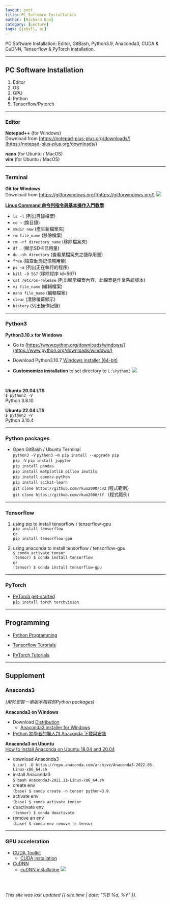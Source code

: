 ```yaml
---
layout: post
title: PC Software Installation
author: [Richard Kuo]
category: [Lecture]
tags: [jekyll, ai]
---
```


PC Software Installation: Editor, GitBash, Python3.9, Anaconda3, CUDA & CuDNN, Tensorflow & PyTorch installation. 

---
## PC Software Installation
1. Editor
2. OS
3. GPU
4. Python
5. Tensorflow/Pytorch

---
### Editor
**Notepad++** (for Windows)<br>
Download from [https://notepad-plus-plus.org/downloads/](https://notepad-plus-plus.org/downloads/)

**nano** (for Ubuntu / MacOS)<br>
**vim** (for Ubuntu / MacOS)<br>

---
### Terminal
**Git for Windows**<br>
Download from [https://gitforwindows.org/](https://gitforwindows.org/)
![](https://gitforwindows.org/img/gw1.png)

**[Linux Command 命令列指令與基本操作入門教學](https://blog.techbridge.cc/2017/12/23/linux-commnd-line-tutorial/)**<br>
* `ls -l` (列出目錄檔案)<br>
* `cd ~` (換目錄)<br>
* `mkdir new` (產生新檔案夾)<br>
* `rm file_name` (移除檔案)<br>
* `rm –rf directory_name` (移除檔案夾)<br>
* `df .` (顯示SD卡已用量)<br>
* `du –sh directory` (查看某檔案夾之儲存用量)<br>
* `free` (檢查動態記憶體用量)<br>
* `ps –a`   (列出正在執行的程序)<br>
* `kill -9 567`  (移除程序 id=567)<br>
* `cat /etc/os-release` (列出顯示檔案內容，此檔案是作業系統版本)<br>
* `vi file_name` (編輯檔案)<br>
* `nano file_name` (編輯檔案)<br>
* `clear` (清除螢幕顯示)<br>
* `history` (列出操作記錄)<br>

---
### Python3
**Python3.10.x for Windows**<br>
* Go to [https://www.python.org/downloads/windows/](https://www.python.org/downloads/windows/)
* Download Python3.10.7 [Windows installer (64-bit)](https://www.python.org/ftp/python/3.10.7/python-3.10.7-amd64.exe)

* **Customomize installation** to set directory to `C:\Python3`
![](https://img-blog.csdnimg.cn/e6f8a219eefa4bc29b3c120bc4afdbc3.png)
<br>

**Ubuntu 20.04 LTS**<br>
`$ python3 -V`<br>
Python 3.8.10

**Ubuntu 22.04 LTS**<br>
`$ python3 -V`<br>
Python 3.10.4

---
### Python packages
* Open GitBash / Ubuntu Terminal<br>
`python3 -V`
`python3 –m pip install --upgrade pip`<br>
`pip -V`
`pip install jupyter`<br>
`pip install pandas`<br>
`pip install matplotlib pillow imutils`<br>
`pip install opencv-python`<br>
`pip install scikit-learn`<br>
`git clone https://github.com/rkuo2000/cv2` (程式範例）<br>
`git clone https://github.com/rkuo2000/tf` （程式範例）<br>

---
### Tensorflow
1. using pip to install tensorflow / tensorflow-gpu<br>
`pip install tensorflow`<br>
or<br>
`pip install tensorflow-gpu`<br>

2. using anaconda to install tensorflow / tensorflow-gpu<br>
`$ conda activate tensor`<br>
`(tensor) $ conda install tensorflow`<br>
or <br>
`(tensor) $ conda install tensorflow-gpu`<br>

---
### PyTorch
* [PyTorch get-started](https://pytorch.org/get-started/locally/)<br>
`pip install torch torchvision`<br>

---
## Programming

* [Python Programming](https://www.programiz.com/python-programming)

* [Tensorflow Turorials](https://www.tensorflow.org/tutorials)

* [PyTorch Tutorials](https://pytorch.org/tutorials/)

---
## Supplement

### Anaconda3  
*(用於安裝一串版本相容的Python packages)*<br>

**Anaconda3 on Windows**<br>
* Download [Distribution](https://www.anaconda.com/products/distribution)
  - [Anaconda3 installer for Windows](https://docs.anaconda.com/anaconda/install/hashes/win-3-64/)
* [Python 初學者的懶人包 Anaconda 下載與安裝](https://walker-a.com/archives/6260)<br>

**Anaconda3 on Ubuntu**<br>
[How to Install Anaconda on Ubuntu 18.04 and 20.04](https://phoenixnap.com/kb/how-to-install-anaconda-ubuntu-18-04-or-20-04)<br>
* download Anaconda3<br>
`$ curl -O https://repo.anaconda.com/archive/Anaconda3-2022.05-Linux-x86_64.sh`<br>
* install Anaconda3<br>
`$ bash Anaconda3-2021.11-Linux-x86_64.sh`<br>
* create env<br>
`(base) $ conda create -n tensor python=3.9`<br>
* activate env<br>
`(base) $ conda activate tensor`<br>
* deactivate env<br>
`(tensor) $ conda deactivate`<br>
* remove an env<br>
`(base) $ conda-env remove -n tensor`<br> 

---
### GPU acceleration
* [CUDA Toolkit](https://developer.nvidia.com/cuda-toolkit) 
  - [CUDA installation](https://docs.nvidia.com/cuda/cuda-installation-guide-microsoft-windows/index.html)
* [CuDNN](https://developer.nvidia.com/cudnn)
  - [cuDNN installation](https://docs.nvidia.com/deeplearning/cudnn/install-guide/index.html)
![](https://developer.nvidia.com/sites/default/files/akamai/cudnn/cudnn_chart.png)

<br>
<br>

*This site was last updated {{ site.time | date: "%B %d, %Y" }}.*

